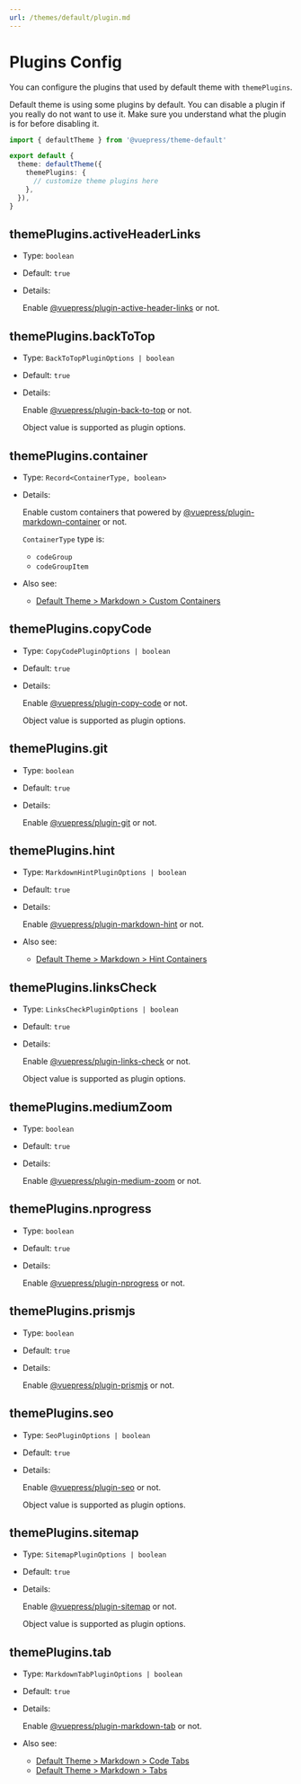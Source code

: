 ```yaml
---
url: /themes/default/plugin.md
---
```

# Plugins Config

You can configure the plugins that used by default theme with `themePlugins`.

Default theme is using some plugins by default. You can disable a plugin if you really do not want to use it. Make sure you understand what the plugin is for before disabling it.

```ts title=".vuepress/config.ts"
import { defaultTheme } from '@vuepress/theme-default'

export default {
  theme: defaultTheme({
    themePlugins: {
      // customize theme plugins here
    },
  }),
}
```

## themePlugins.activeHeaderLinks

* Type: `boolean`

* Default: `true`

* Details:

  Enable [@vuepress/plugin-active-header-links](../../plugins/development/active-header-links.md) or not.

## themePlugins.backToTop

* Type: `BackToTopPluginOptions | boolean`

* Default: `true`

* Details:

  Enable [@vuepress/plugin-back-to-top](../../plugins/features/back-to-top.md) or not.

  Object value is supported as plugin options.

## themePlugins.container

* Type: `Record<ContainerType, boolean>`

* Details:

  Enable custom containers that powered by [@vuepress/plugin-markdown-container](../../plugins/markdown/markdown-container.md) or not.

  `ContainerType` type is:

  * `codeGroup`
  * `codeGroupItem`

* Also see:
  * [Default Theme > Markdown > Custom Containers](./markdown.md#custom-containers)

## themePlugins.copyCode

* Type: `CopyCodePluginOptions | boolean`

* Default: `true`

* Details:

  Enable [@vuepress/plugin-copy-code](../../plugins/features/copy-code.md) or not.

  Object value is supported as plugin options.

## themePlugins.git

* Type: `boolean`

* Default: `true`

* Details:

  Enable [@vuepress/plugin-git](../../plugins/development/git.md) or not.

## themePlugins.hint

* Type: `MarkdownHintPluginOptions | boolean`

* Default: `true`

* Details:

  Enable [@vuepress/plugin-markdown-hint](../../plugins/markdown/markdown-hint.md) or not.

* Also see:
  * [Default Theme > Markdown > Hint Containers](./markdown.md#hint-containers)

## themePlugins.linksCheck

* Type: `LinksCheckPluginOptions | boolean`

* Default: `true`

* Details:

  Enable [@vuepress/plugin-links-check](../../plugins/markdown/links-check.md) or not.

  Object value is supported as plugin options.

## themePlugins.mediumZoom

* Type: `boolean`

* Default: `true`

* Details:

  Enable [@vuepress/plugin-medium-zoom](../../plugins/features/medium-zoom.md) or not.

## themePlugins.nprogress

* Type: `boolean`

* Default: `true`

* Details:

  Enable [@vuepress/plugin-nprogress](../../plugins/features/nprogress.md) or not.

## themePlugins.prismjs

* Type: `boolean`

* Default: `true`

* Details:

  Enable [@vuepress/plugin-prismjs](../../plugins/markdown/prismjs.md) or not.

## themePlugins.seo

* Type: `SeoPluginOptions | boolean`

* Default: `true`

* Details:

  Enable [@vuepress/plugin-seo](../../plugins/seo/seo/README.md) or not.

  Object value is supported as plugin options.

## themePlugins.sitemap

* Type: `SitemapPluginOptions | boolean`

* Default: `true`

* Details:

  Enable [@vuepress/plugin-sitemap](../../plugins/seo/sitemap/README.md) or not.

  Object value is supported as plugin options.

## themePlugins.tab

* Type: `MarkdownTabPluginOptions | boolean`

* Default: `true`

* Details:

  Enable [@vuepress/plugin-markdown-tab](../../plugins/markdown/markdown-tab.md) or not.

* Also see:
  * [Default Theme > Markdown > Code Tabs](./markdown.md#code-tabs)
  * [Default Theme > Markdown > Tabs](./markdown.md#tabs)
